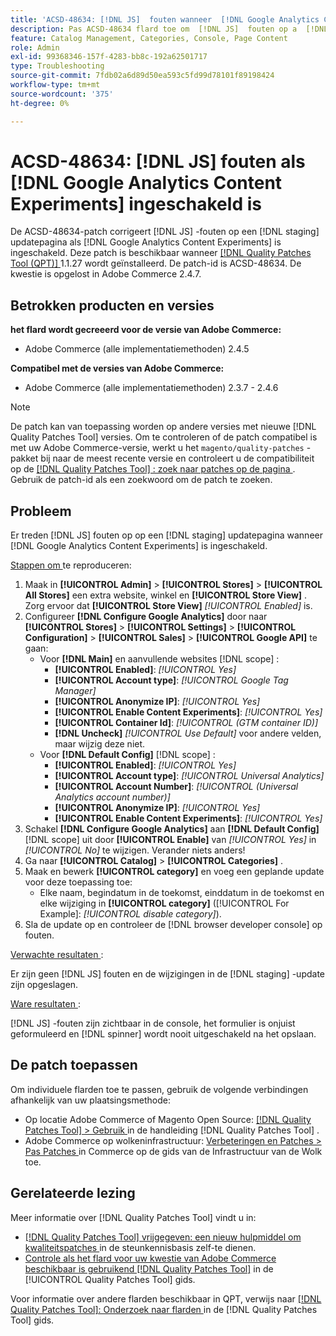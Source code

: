 ```yaml
---
title: 'ACSD-48634: [!DNL JS]  fouten wanneer  [!DNL Google Analytics Content Experiments]  toegelaten'
description: Pas ACSD-48634 flard toe om  [!DNL JS]  fouten op a  [!DNL staging]  updatepagina te bevestigen wanneer  [!DNL Google Analytics Content Experiments]  wordt toegelaten.
feature: Catalog Management, Categories, Console, Page Content
role: Admin
exl-id: 99368346-157f-4283-bb8c-192a62501717
type: Troubleshooting
source-git-commit: 7fdb02a6d89d50ea593c5fd99d78101f89198424
workflow-type: tm+mt
source-wordcount: '375'
ht-degree: 0%

---
```


# ACSD-48634: [!DNL JS] fouten als [!DNL Google Analytics Content Experiments] ingeschakeld is

De ACSD-48634-patch corrigeert [!DNL JS] -fouten op een [!DNL staging] updatepagina als [!DNL Google Analytics Content Experiments] is ingeschakeld. Deze patch is beschikbaar wanneer [[!DNL Quality Patches Tool (QPT)] ](https://experienceleague.adobe.com/nl/docs/commerce-operations/tools/quality-patches-tool/quality-patches-tool-to-self-serve-quality-patches) 1.1.27 wordt geïnstalleerd. De patch-id is ACSD-48634. De kwestie is opgelost in Adobe Commerce 2.4.7.

## Betrokken producten en versies

**het flard wordt gecreeerd voor de versie van Adobe Commerce:**

* Adobe Commerce (alle implementatiemethoden) 2.4.5

**Compatibel met de versies van Adobe Commerce:**

* Adobe Commerce (alle implementatiemethoden) 2.3.7 - 2.4.6

>[!NOTE]
>
>De patch kan van toepassing worden op andere versies met nieuwe [!DNL Quality Patches Tool] versies. Om te controleren of de patch compatibel is met uw Adobe Commerce-versie, werkt u het `magento/quality-patches` -pakket bij naar de meest recente versie en controleert u de compatibiliteit op de [[!DNL Quality Patches Tool] : zoek naar patches op de pagina ](https://experienceleague.adobe.com/tools/commerce-quality-patches/index.html?lang=nl-NL) . Gebruik de patch-id als een zoekwoord om de patch te zoeken.

## Probleem

Er treden [!DNL JS] fouten op op een [!DNL staging] updatepagina wanneer [!DNL Google Analytics Content Experiments] is ingeschakeld.

<u> Stappen om </u> te reproduceren:

1. Maak in **[!UICONTROL Admin]** > **[!UICONTROL Stores]** > **[!UICONTROL All Stores]** een extra website, winkel en **[!UICONTROL Store View]** . Zorg ervoor dat **[!UICONTROL Store View]** *[!UICONTROL Enabled]* is.
1. Configureer **[!DNL Configure Google Analytics]** door naar **[!UICONTROL Stores]** > **[!UICONTROL Settings]** > **[!UICONTROL Configuration]** > **[!UICONTROL Sales]** > **[!UICONTROL Google API]** te gaan:
   * Voor **[!DNL Main]** en aanvullende websites [!DNL scope] :
      * **[!UICONTROL Enabled]**: *[!UICONTROL Yes]*
      * **[!UICONTROL Account type]**: *[!UICONTROL Google Tag Manager]*
      * **[!UICONTROL Anonymize IP]**: *[!UICONTROL Yes]*
      * **[!UICONTROL Enable Content Experiments]**: *[!UICONTROL Yes]*
      * **[!UICONTROL Container Id]**: *[!UICONTROL (GTM container ID)]*
      * **[!DNL Uncheck]** *[!UICONTROL Use Default]* voor andere velden, maar wijzig deze niet.
   * Voor **[!DNL Default Config]** [!DNL scope] :
      * **[!UICONTROL Enabled]**: *[!UICONTROL Yes]*
      * **[!UICONTROL Account type]**: *[!UICONTROL Universal Analytics]*
      * **[!UICONTROL Account Number]**: *[!UICONTROL (Universal Analytics account number)]*
      * **[!UICONTROL Anonymize IP]**: *[!UICONTROL Yes]*
      * **[!UICONTROL Enable Content Experiments]**: *[!UICONTROL Yes]*
1. Schakel **[!DNL Configure Google Analytics]** aan **[!DNL Default Config]** [!DNL scope] uit door **[!UICONTROL Enable]** van *[!UICONTROL Yes]* in *[!UICONTROL No]* te wijzigen. Verander niets anders!
1. Ga naar **[!UICONTROL Catalog]** > **[!UICONTROL Categories]** .
1. Maak en bewerk **[!UICONTROL category]** en voeg een geplande update voor deze toepassing toe:
   * Elke naam, begindatum in de toekomst, einddatum in de toekomst en elke wijziging in **[!UICONTROL category]** ([!UICONTROL For Example]: *[!UICONTROL disable category]*).
1. Sla de update op en controleer de [!DNL browser developer console] op fouten.

<u> Verwachte resultaten </u>:

Er zijn geen [!DNL JS] fouten en de wijzigingen in de [!DNL staging] -update zijn opgeslagen.

<u> Ware resultaten </u>:

[!DNL JS] -fouten zijn zichtbaar in de console, het formulier is onjuist geformuleerd en [!DNL spinner] wordt nooit uitgeschakeld na het opslaan.

## De patch toepassen

Om individuele flarden toe te passen, gebruik de volgende verbindingen afhankelijk van uw plaatsingsmethode:

* Op locatie Adobe Commerce of Magento Open Source: [[!DNL Quality Patches Tool] > Gebruik ](/help/tools/quality-patches-tool/usage.md) in de handleiding [!DNL Quality Patches Tool] .
* Adobe Commerce op wolkeninfrastructuur: [ Verbeteringen en Patches > Pas Patches ](https://experienceleague.adobe.com/docs/commerce-cloud-service/user-guide/develop/upgrade/apply-patches.html?lang=nl-NL) in Commerce op de gids van de Infrastructuur van de Wolk toe.

## Gerelateerde lezing

Meer informatie over [!DNL Quality Patches Tool] vindt u in:

* [[!DNL Quality Patches Tool]  vrijgegeven: een nieuw hulpmiddel om kwaliteitspatches ](https://experienceleague.adobe.com/nl/docs/commerce-operations/tools/quality-patches-tool/quality-patches-tool-to-self-serve-quality-patches) in de steunkennisbasis zelf-te dienen.
* [ Controle als het flard voor uw kwestie van Adobe Commerce beschikbaar is gebruikend  [!DNL Quality Patches Tool]](/help/tools/quality-patches-tool/patches-available-in-qpt/check-patch-for-magento-issue-with-magento-quality-patches.md) in de [!UICONTROL Quality Patches Tool] gids.


Voor informatie over andere flarden beschikbaar in QPT, verwijs naar [[!DNL Quality Patches Tool]: Onderzoek naar flarden ](https://experienceleague.adobe.com/tools/commerce-quality-patches/index.html?lang=nl-NL) in de [!DNL Quality Patches Tool] gids.
